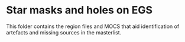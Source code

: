# Star masks and holes on EGS

This folder contains the region files and MOCS that aid identification of artefacts and
missing sources in the masterlist.


